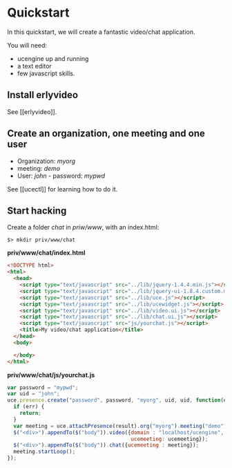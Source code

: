 # Quickstart

In this quickstart, we will create a fantastic video/chat application.

You will need:

* ucengine up and running
* a text editor
* few javascript skills.

## Install erlyvideo

See [[erlyvideo]].

## Create an organization, one meeting and one user

* Organization: *myorg*
* meeting:  *demo*
* User: *john* - password: *mypwd*

See [[ucectl]] for learning how to do it.

## Start hacking

Create a folder *chat* in *priw/www*, with an index.html:

    $> mkdir priv/www/chat

**priv/www/chat/index.html**

```html
<!DOCTYPE html>
<html>
  <head>
    <script type="text/javascript" src="../lib/jquery-1.4.4.min.js"></script>
    <script type="text/javascript" src="../lib/jquery-ui-1.8.4.custom.min.js"></script>
    <script type="text/javascript" src="../lib/uce.js"></script>
    <script type="text/javascript" src="../lib/ucewidget.js"></script>
    <script type="text/javascript" src="../lib/video.ui.js"></script>
    <script type="text/javascript" src="../lib/chat.ui.js"></script>
    <script type="text/javascript" src="js/yourchat.js"></script>
    <title>My video/chat application</title>
  </head>
  <body>

  </body>
</html>
```

**priv/www/chat/js/yourchat.js**

```javascript
var password = "mypwd";
var uid = "john";
uce.presence.create("password", password, "myorg", uid, uid, function(err, result, xhr) {
  if (err) {
    return;
  }
  var meeting = uce.attachPresence(result).org("myorg").meeting("demo");
  $("<div>").appendTo($("body")).video({domain : "localhost/ucengine",
                                        ucemeeting: ucemeeting});
  $("<div>").appendTo($("body")).chat({ucemeeting : meeting});
  meeting.startLoop();
});
```
